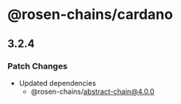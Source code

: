 # @rosen-chains/cardano

## 3.2.4

### Patch Changes

- Updated dependencies
  - @rosen-chains/abstract-chain@4.0.0

